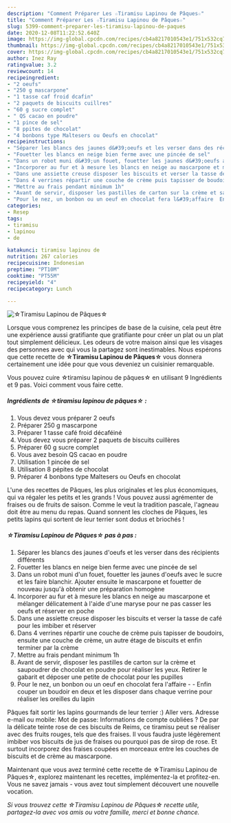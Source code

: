 ```yaml
---
description: "Comment Préparer Les ☆Tiramisu Lapinou de Pâques☆"
title: "Comment Préparer Les ☆Tiramisu Lapinou de Pâques☆"
slug: 5399-comment-preparer-les-tiramisu-lapinou-de-paques
date: 2020-12-08T11:22:52.640Z
image: https://img-global.cpcdn.com/recipes/cb4a8217010543e1/751x532cq70/☆tiramisu-lapinou-de-paques☆-photo-principale-de-la-recette.jpg
thumbnail: https://img-global.cpcdn.com/recipes/cb4a8217010543e1/751x532cq70/☆tiramisu-lapinou-de-paques☆-photo-principale-de-la-recette.jpg
cover: https://img-global.cpcdn.com/recipes/cb4a8217010543e1/751x532cq70/☆tiramisu-lapinou-de-paques☆-photo-principale-de-la-recette.jpg
author: Inez Ray
ratingvalue: 3.2
reviewcount: 14
recipeingredient:
- "2 oeufs"
- "250 g mascarpone"
- "1 tasse caf froid dcafin"
- "2 paquets de biscuits cuillres"
- "60 g sucre complet"
- " QS cacao en poudre"
- "1 pince de sel"
- "8 ppites de chocolat"
- "4 bonbons type Maltesers ou Oeufs en chocolat"
recipeinstructions:
- "Séparer les blancs des jaunes d&#39;oeufs et les verser dans des récipients différents"
- "Fouetter les blancs en neige bien ferme avec une pincée de sel"
- "Dans un robot muni d&#39;un fouet, fouetter les jaunes d&#39;oeufs avec le sucre et les faire blanchir. Ajouter ensuite le mascarpone et fouetter de nouveau jusqu&#39;à obtenir une préparation homogène"
- "Incorporer au fur et à mesure les blancs en neige au mascarpone et mélanger délicatement à l&#39;aide d&#39;une maryse pour ne pas casser les oeufs et réserver en poche"
- "Dans une assiette creuse disposer les biscuits et verser la tasse de café pour les imbiber et réserver"
- "Dans 4 verrines répartir une couche de crème puis tapisser de boudoirs, ensuite une couche de crème, un autre étage de biscuits et enfin terminer par la crème"
- "Mettre au frais pendant minimum 1h"
- "Avant de servir, disposer les pastilles de carton sur la crème et saupoudrer de chocolat en poudre pour réaliser les yeux. Retirer le gabarit et déposer une petite de chocolat pour les pupilles"
- "Pour le nez, un bonbon ou un oeuf en chocolat fera l&#39;affaire  Enfin couper un boudoir en deux et les disposer dans chaque verrine pour réaliser les oreilles du lapin"
categories:
- Resep
tags:
- tiramisu
- lapinou
- de

katakunci: tiramisu lapinou de 
nutrition: 267 calories
recipecuisine: Indonesian
preptime: "PT10M"
cooktime: "PT55M"
recipeyield: "4"
recipecategory: Lunch

---
```



![☆Tiramisu Lapinou de Pâques☆](https://img-global.cpcdn.com/recipes/cb4a8217010543e1/751x532cq70/☆tiramisu-lapinou-de-paques☆-photo-principale-de-la-recette.jpg)

Lorsque vous comprenez les principes de base de la cuisine, cela peut être une expérience aussi gratifiante que gratifiante pour créer un plat ou un plat tout simplement délicieux. Les odeurs de votre maison ainsi que les visages des personnes avec qui vous la partagez sont inestimables. Nous espérons que cette recette de <strong> ☆Tiramisu Lapinou de Pâques☆ </strong> vous donnera certainement une idée pour que vous deveniez un cuisinier remarquable.

<!--inarticleads1-->

Vous pouvez cuire ☆tiramisu lapinou de pâques☆ en utilisant 9 Ingrédients et 9 pas. Voici comment vous faire cette.

##### Ingrédients de ☆tiramisu lapinou de pâques☆ :

1. Vous devez vous préparer 2 oeufs
1. Préparer 250 g mascarpone
1. Préparer 1 tasse café froid décaféiné
1. Vous devez vous préparer 2 paquets de biscuits cuillères
1. Préparer 60 g sucre complet
1. Vous avez besoin  QS cacao en poudre
1. Utilisation 1 pincée de sel
1. Utilisation 8 pépites de chocolat
1. Préparer 4 bonbons type Maltesers ou Oeufs en chocolat


L&#39;une des recettes de Pâques, les plus originales et les plus économiques, qui va régaler les petits et les grands ! Vous pouvez aussi agrémenter de fraises ou de fruits de saison. Comme le veut la tradition pascale, l&#39;agneau doit être au menu du repas. Quand sonnent les cloches de Pâques, les petits lapins qui sortent de leur terrier sont dodus et briochés ! 

<!--inarticleads2-->

##### ☆Tiramisu Lapinou de Pâques☆ pas à pas :

1. Séparer les blancs des jaunes d&#39;oeufs et les verser dans des récipients différents
1. Fouetter les blancs en neige bien ferme avec une pincée de sel
1. Dans un robot muni d&#39;un fouet, fouetter les jaunes d&#39;oeufs avec le sucre et les faire blanchir. Ajouter ensuite le mascarpone et fouetter de nouveau jusqu&#39;à obtenir une préparation homogène
1. Incorporer au fur et à mesure les blancs en neige au mascarpone et mélanger délicatement à l&#39;aide d&#39;une maryse pour ne pas casser les oeufs et réserver en poche
1. Dans une assiette creuse disposer les biscuits et verser la tasse de café pour les imbiber et réserver
1. Dans 4 verrines répartir une couche de crème puis tapisser de boudoirs, ensuite une couche de crème, un autre étage de biscuits et enfin terminer par la crème
1. Mettre au frais pendant minimum 1h
1. Avant de servir, disposer les pastilles de carton sur la crème et saupoudrer de chocolat en poudre pour réaliser les yeux. Retirer le gabarit et déposer une petite de chocolat pour les pupilles
1. Pour le nez, un bonbon ou un oeuf en chocolat fera l&#39;affaire -  - Enfin couper un boudoir en deux et les disposer dans chaque verrine pour réaliser les oreilles du lapin


Pâques fait sortir les lapins gourmands de leur terrier :) Aller vers. Adresse e-mail ou mobile: Mot de passe: Informations de compte oubliées ? De par la délicate teinte rose de ces biscuits de Reims, ce tiramisu peut se réaliser avec des fruits rouges, tels que des fraises. Il vous faudra juste légèrement imbiber vos biscuits de jus de fraises ou pourquoi pas de sirop de rose. Et surtout incorporez des fraises coupées en morceaux entre les couches de biscuits et de crème au mascarpone. 

<!--inarticleads1-->

<p>
Maintenant que vous avez terminé cette recette de ☆Tiramisu Lapinou de Pâques☆, explorez maintenant les recettes, implémentez-la et profitez-en. Vous ne savez jamais - vous avez tout simplement découvert une nouvelle vocation.
</p>

<p>
<i>Si vous trouvez cette ☆Tiramisu Lapinou de Pâques☆ recette utile, partagez-la avec vos amis ou votre famille, merci et bonne chance.</i>
</p>
